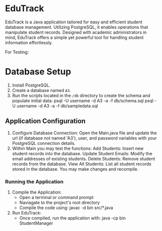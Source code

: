 # EduTrack
EduTrack is a Java application tailored for easy and efficient student database management. Utilizing PostgreSQL, it enables operations that manipulate student records. Designed with academic administrators in mind, EduTrack offers a simple yet powerful tool for handling student information effortlessly.

For Testing:

# Database Setup
1. Install PostgreSQL.
2. Create a database named `A3`.
3. Run the scripts located in the `/db` directory to create the schema and populate initial data:
   psql -U username -d A3 -a -f db/schema.sql
   psql -U username -d A3 -a -f db/sampledata.sql

## Application Configuration
1. Configure Database Connection: Open the Main.java file and update the url (if database not named 'A3'), user, and password variables with your PostgreSQL connection details.
2. Within Main you may test the functions:
    Add Students: Insert new student records into the database.
    Update Student Emails: Modify the email addresses of existing students.
    Delete Students: Remove student records from the database.
    View All Students: List all student records stored in the database.
   You may make changes and recompile.

### Running the Application
1. Compile the Application:
   - Open a terminal or command prompt
   - Naviagate to the project's root directory
   - Compile the code using: javac -d bin src/*.java
2. Run EduTrack:
   - Once compiled, run the application with: java -cp bin StudentManager
